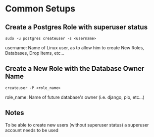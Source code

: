 # Common Setups

## Create a Postgres Role with superuser status
```
sudo -u postgres createuser -s <username>
```
username: Name of Linux user, as to allow him to create New Roles, Databases, Drop Items, etc...

## Create a New Role with the Database Owner Name
```
createuser -P <role_name>
```
role_name: Name of future database's owner (i.e. django, plo, etc...)

## Notes
To be able to create new users (without superuser status) a superuser account needs to be used
